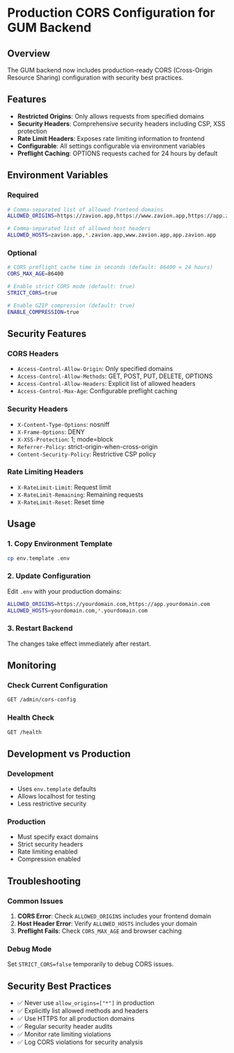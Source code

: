 # Production CORS Configuration for GUM Backend

## Overview

The GUM backend now includes production-ready CORS (Cross-Origin Resource Sharing) configuration with security best practices.

## Features

- **Restricted Origins**: Only allows requests from specified domains
- **Security Headers**: Comprehensive security headers including CSP, XSS protection
- **Rate Limit Headers**: Exposes rate limiting information to frontend
- **Configurable**: All settings configurable via environment variables
- **Preflight Caching**: OPTIONS requests cached for 24 hours by default

## Environment Variables

### Required
```bash
# Comma-separated list of allowed frontend domains
ALLOWED_ORIGINS=https://zavion.app,https://www.zavion.app,https://app.zavion.app

# Comma-separated list of allowed host headers
ALLOWED_HOSTS=zavion.app,*.zavion.app,www.zavion.app,app.zavion.app
```

### Optional
```bash
# CORS preflight cache time in seconds (default: 86400 = 24 hours)
CORS_MAX_AGE=86400

# Enable strict CORS mode (default: true)
STRICT_CORS=true

# Enable GZIP compression (default: true)
ENABLE_COMPRESSION=true
```

## Security Features

### CORS Headers
- `Access-Control-Allow-Origin`: Only specified domains
- `Access-Control-Allow-Methods`: GET, POST, PUT, DELETE, OPTIONS
- `Access-Control-Allow-Headers`: Explicit list of allowed headers
- `Access-Control-Max-Age`: Configurable preflight caching

### Security Headers
- `X-Content-Type-Options`: nosniff
- `X-Frame-Options`: DENY
- `X-XSS-Protection`: 1; mode=block
- `Referrer-Policy`: strict-origin-when-cross-origin
- `Content-Security-Policy`: Restrictive CSP policy

### Rate Limiting Headers
- `X-RateLimit-Limit`: Request limit
- `X-RateLimit-Remaining`: Remaining requests
- `X-RateLimit-Reset`: Reset time

## Usage

### 1. Copy Environment Template
```bash
cp env.template .env
```

### 2. Update Configuration
Edit `.env` with your production domains:
```bash
ALLOWED_ORIGINS=https://yourdomain.com,https://app.yourdomain.com
ALLOWED_HOSTS=yourdomain.com,*.yourdomain.com
```

### 3. Restart Backend
The changes take effect immediately after restart.

## Monitoring

### Check Current Configuration
```bash
GET /admin/cors-config
```

### Health Check
```bash
GET /health
```

## Development vs Production

### Development
- Uses `env.template` defaults
- Allows localhost for testing
- Less restrictive security

### Production
- Must specify exact domains
- Strict security headers
- Rate limiting enabled
- Compression enabled

## Troubleshooting

### Common Issues

1. **CORS Error**: Check `ALLOWED_ORIGINS` includes your frontend domain
2. **Host Header Error**: Verify `ALLOWED_HOSTS` includes your domain
3. **Preflight Fails**: Check `CORS_MAX_AGE` and browser caching

### Debug Mode
Set `STRICT_CORS=false` temporarily to debug CORS issues.

## Security Best Practices

- ✅ Never use `allow_origins=["*"]` in production
- ✅ Explicitly list allowed methods and headers
- ✅ Use HTTPS for all production domains
- ✅ Regular security header audits
- ✅ Monitor rate limiting violations
- ✅ Log CORS violations for security analysis

